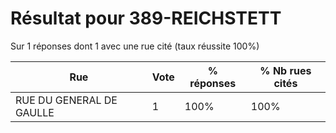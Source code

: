 # Résultat pour 389-REICHSTETT

Sur 1 réponses dont 1 avec une rue cité (taux réussite 100%)

| Rue | Vote | % réponses | % Nb rues cités|
|-----|------|------------|----------------|
| RUE DU GENERAL DE GAULLE | 1 | 100% | 100%|
